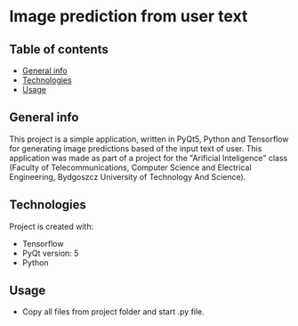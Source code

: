 # Image prediction from user text
## Table of contents
* [General info](#general-info)
* [Technologies](#technologies)
* [Usage](#usage)

## General info
This project is a simple application, written in PyQt5, Python and Tensorflow for generating image predictions based of the input text of user.
This application was made as part of a project for the "Arificial Inteligence" class (Faculty of Telecommunications, Computer Science and Electrical Engineering, Bydgoszcz University of Technology And Science).

## Technologies
Project is created with:
* Tensorflow
* PyQt version: 5
* Python

## Usage
* Copy all files from project folder and start .py file.
